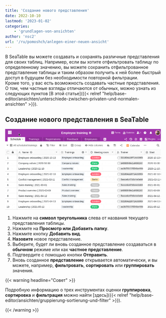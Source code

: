 ```yaml
---
title: 'Создание нового представления'
date: 2022-10-10
lastmod: '2023-01-02'
categories:
    - 'grundlagen-von-ansichten'
author: 'nsc2'
url: '/ru/pomoshch/anlegen-einer-neuen-ansicht'
---
```


В SeaTable вы можете создавать и сохранять различные представления для своих таблиц. Например, если вы хотите отфильтровать таблицу по определенному значению, вы можете сохранить отфильтрованное представление таблицы и таким образом получить к ней более быстрый доступ в будущем без необходимости повторной фильтрации.  
Кроме того, у вас есть возможность создавать частные представления. О том, чем частные взгляды отличаются от обычных, можно узнать из следующих пунктов [В этой статье]({{< relref "help/base-editor/ansichten/unterschiede-zwischen-privaten-und-normalen-ansichten" >}}).

## Создание нового представления в SeaTable

![Создайте новое представление](images/creation-of-a-new-view-1.gif)

1. Нажмите на **символ треугольника** слева от названия текущего представления таблицы.
2. Нажмите на **Просмотр или Добавить папку**.
3. Нажмите кнопку **Добавить вид**.
4. **Назовите** новое представление.
5. Выберите, будет ли вновь созданное представление создаваться в **обычном** режиме или как **частное представление**.
6. Подтвердите с помощью кнопки **Отправить**.
7. Вновь созданное **представление** открывается автоматически, и вы можете, например, **фильтровать**, **сортировать** или **группировать** значения.

{{< warning  headline="Совет" >}}

Подробную информацию о трех инструментах оценки **группировка**, **сортировка** и **фильтрация** можно найти [здесь]({{< relref "help/base-editor/ansichten/gruppierung-sortierung-und-filter" >}}).

{{< /warning >}}
